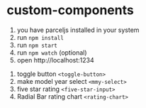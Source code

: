 # custom-components

1. you have parceljs installed in your system
2. run `npm install`
3. run `npm start`
4. run `npm watch` (optional)
5. open http://localhost:1234

1) toggle button `<toggle-button>`
2) make model year select `<mmy-select>`
3) five star rating `<five-star-input>`
3) Radial Bar rating chart `<rating-chart>`
